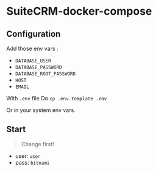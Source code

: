 # SuiteCRM-docker-compose

## Configuration

Add those env vars :
- `DATABASE_USER`
- `DATABASE_PASSWORD`
- `DATABASE_ROOT_PASSWORD`
- `HOST`
- `EMAIL`

With `.env` file
Do `cp .env.template .env`

Or in your system env vars.

## Start

> Change first!

- user: `user`
- pass: `bitnami`

